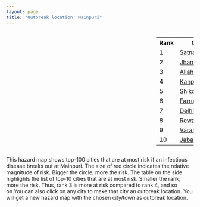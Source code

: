 ```yaml
---
layout: page
title: "Outbreak location: Mainpuri"
---
```

<div style="width: 100%; overflow: auto;">
<div style="width: 75%; float: left;">
<div id="mapid">
<script src="https://buda-magenta.github.io/hazard_map/load_map.js"></script>

<script>
var marker_outbreak = L.marker([27.209822, 79.048137],{"autoPan": true}).addTo(map); marker_outbreak.bindTooltip("Mainpuri").openTooltip();

var circle_1 = L.circle([24.500000, 81.000000], {"pane": "markerPane", "color": "red", "fill": true, "fillOpacity": 0.2, "fillRule": "evenodd", "lineCap": "round", "lineJoin": "round", "opacity": 1.0, "radius": 95063, "stroke": true, "weight": 3}).addTo(map);
circle_1.bindTooltip("Satna<br>rank: 1<br>hazard index: 0.095063")
circle_1.bindPopup('<a href="https://buda-magenta.github.io/hazard_map/Satna">Satna</a>')

var circle_2 = L.circle([25.531031, 78.652689], {"pane": "markerPane", "color": "red", "fill": true, "fillOpacity": 0.2, "fillRule": "evenodd", "lineCap": "round", "lineJoin": "round", "opacity": 1.0, "radius": 68414, "stroke": true, "weight": 3}).addTo(map);
circle_2.bindTooltip("Jhansi<br>rank: 2<br>hazard index: 0.068415")
circle_2.bindPopup('<a href="https://buda-magenta.github.io/hazard_map/Jhansi">Jhansi</a>')

var circle_3 = L.circle([25.438130, 81.833800], {"pane": "markerPane", "color": "red", "fill": true, "fillOpacity": 0.2, "fillRule": "evenodd", "lineCap": "round", "lineJoin": "round", "opacity": 1.0, "radius": 32429, "stroke": true, "weight": 3}).addTo(map);
circle_3.bindTooltip("Allahabad<br>rank: 3<br>hazard index: 0.032429")
circle_3.bindPopup('<a href="https://buda-magenta.github.io/hazard_map/Allahabad">Allahabad</a>')

var circle_4 = L.circle([26.460914, 80.321759], {"pane": "markerPane", "color": "red", "fill": true, "fillOpacity": 0.2, "fillRule": "evenodd", "lineCap": "round", "lineJoin": "round", "opacity": 1.0, "radius": 29875, "stroke": true, "weight": 3}).addTo(map);
circle_4.bindTooltip("Kanpur<br>rank: 4<br>hazard index: 0.029876")
circle_4.bindPopup('<a href="https://buda-magenta.github.io/hazard_map/Kanpur">Kanpur</a>')

var circle_5 = L.circle([27.036604, 78.651436], {"pane": "markerPane", "color": "red", "fill": true, "fillOpacity": 0.2, "fillRule": "evenodd", "lineCap": "round", "lineJoin": "round", "opacity": 1.0, "radius": 24855, "stroke": true, "weight": 3}).addTo(map);
circle_5.bindTooltip("Shikohabad<br>rank: 5<br>hazard index: 0.024856")
circle_5.bindPopup('<a href="https://buda-magenta.github.io/hazard_map/Shikohabad">Shikohabad</a>')

var circle_6 = L.circle([27.437194, 79.489129], {"pane": "markerPane", "color": "red", "fill": true, "fillOpacity": 0.2, "fillRule": "evenodd", "lineCap": "round", "lineJoin": "round", "opacity": 1.0, "radius": 22239, "stroke": true, "weight": 3}).addTo(map);
circle_6.bindTooltip("Farrukhabad<br>rank: 6<br>hazard index: 0.022239")
circle_6.bindPopup('<a href="https://buda-magenta.github.io/hazard_map/Farrukhabad">Farrukhabad</a>')

var circle_7 = L.circle([28.651718, 77.221939], {"pane": "markerPane", "color": "red", "fill": true, "fillOpacity": 0.2, "fillRule": "evenodd", "lineCap": "round", "lineJoin": "round", "opacity": 1.0, "radius": 18788, "stroke": true, "weight": 3}).addTo(map);
circle_7.bindTooltip("Delhi<br>rank: 7<br>hazard index: 0.018788")
circle_7.bindPopup('<a href="https://buda-magenta.github.io/hazard_map/Delhi">Delhi</a>')

var circle_8 = L.circle([24.759267, 81.655000], {"pane": "markerPane", "color": "red", "fill": true, "fillOpacity": 0.2, "fillRule": "evenodd", "lineCap": "round", "lineJoin": "round", "opacity": 1.0, "radius": 9631, "stroke": true, "weight": 3}).addTo(map);
circle_8.bindTooltip("Rewa<br>rank: 8<br>hazard index: 0.009631")
circle_8.bindPopup('<a href="https://buda-magenta.github.io/hazard_map/Rewa">Rewa</a>')

var circle_9 = L.circle([25.335649, 83.007629], {"pane": "markerPane", "color": "red", "fill": true, "fillOpacity": 0.2, "fillRule": "evenodd", "lineCap": "round", "lineJoin": "round", "opacity": 1.0, "radius": 7732, "stroke": true, "weight": 3}).addTo(map);
circle_9.bindTooltip("Varanasi<br>rank: 9<br>hazard index: 0.007732")
circle_9.bindPopup('<a href="https://buda-magenta.github.io/hazard_map/Varanasi">Varanasi</a>')

var circle_10 = L.circle([23.160894, 79.949770], {"pane": "markerPane", "color": "red", "fill": true, "fillOpacity": 0.2, "fillRule": "evenodd", "lineCap": "round", "lineJoin": "round", "opacity": 1.0, "radius": 6987, "stroke": true, "weight": 3}).addTo(map);
circle_10.bindTooltip("Jabalpur<br>rank: 10<br>hazard index: 0.006988")
circle_10.bindPopup('<a href="https://buda-magenta.github.io/hazard_map/Jabalpur">Jabalpur</a>')

var circle_11 = L.circle([27.177366, 78.389912], {"pane": "markerPane", "color": "red", "fill": true, "fillOpacity": 0.2, "fillRule": "evenodd", "lineCap": "round", "lineJoin": "round", "opacity": 1.0, "radius": 6864, "stroke": true, "weight": 3}).addTo(map);
circle_11.bindTooltip("Firozabad<br>rank: 11<br>hazard index: 0.006865")
circle_11.bindPopup('<a href="https://buda-magenta.github.io/hazard_map/Firozabad">Firozabad</a>')

var circle_12 = L.circle([26.838100, 80.934600], {"pane": "markerPane", "color": "red", "fill": true, "fillOpacity": 0.2, "fillRule": "evenodd", "lineCap": "round", "lineJoin": "round", "opacity": 1.0, "radius": 6831, "stroke": true, "weight": 3}).addTo(map);
circle_12.bindTooltip("Lucknow<br>rank: 12<br>hazard index: 0.006832")
circle_12.bindPopup('<a href="https://buda-magenta.github.io/hazard_map/Lucknow">Lucknow</a>')

var circle_13 = L.circle([27.175255, 78.009816], {"pane": "markerPane", "color": "red", "fill": true, "fillOpacity": 0.2, "fillRule": "evenodd", "lineCap": "round", "lineJoin": "round", "opacity": 1.0, "radius": 6045, "stroke": true, "weight": 3}).addTo(map);
circle_13.bindTooltip("Agra<br>rank: 13<br>hazard index: 0.006046")
circle_13.bindPopup('<a href="https://buda-magenta.github.io/hazard_map/Agra">Agra</a>')

var circle_14 = L.circle([27.883846, 78.634890], {"pane": "markerPane", "color": "red", "fill": true, "fillOpacity": 0.2, "fillRule": "evenodd", "lineCap": "round", "lineJoin": "round", "opacity": 1.0, "radius": 3064, "stroke": true, "weight": 3}).addTo(map);
circle_14.bindTooltip("Kasganj<br>rank: 14<br>hazard index: 0.003064")
circle_14.bindPopup('<a href="https://buda-magenta.github.io/hazard_map/Kasganj">Kasganj</a>')

var circle_15 = L.circle([21.237947, 81.633683], {"pane": "markerPane", "color": "red", "fill": true, "fillOpacity": 0.2, "fillRule": "evenodd", "lineCap": "round", "lineJoin": "round", "opacity": 1.0, "radius": 2746, "stroke": true, "weight": 3}).addTo(map);
circle_15.bindTooltip("Raipur<br>rank: 15<br>hazard index: 0.002747")
circle_15.bindPopup('<a href="https://buda-magenta.github.io/hazard_map/Raipur">Raipur</a>')

var circle_16 = L.circle([26.203725, 78.157363], {"pane": "markerPane", "color": "red", "fill": true, "fillOpacity": 0.2, "fillRule": "evenodd", "lineCap": "round", "lineJoin": "round", "opacity": 1.0, "radius": 2606, "stroke": true, "weight": 3}).addTo(map);
circle_16.bindTooltip("Gwalior<br>rank: 16<br>hazard index: 0.002606")
circle_16.bindPopup('<a href="https://buda-magenta.github.io/hazard_map/Gwalior">Gwalior</a>')

var circle_17 = L.circle([28.457876, 79.405571], {"pane": "markerPane", "color": "red", "fill": true, "fillOpacity": 0.2, "fillRule": "evenodd", "lineCap": "round", "lineJoin": "round", "opacity": 1.0, "radius": 2101, "stroke": true, "weight": 3}).addTo(map);
circle_17.bindTooltip("Bareilly<br>rank: 17<br>hazard index: 0.002102")
circle_17.bindPopup('<a href="https://buda-magenta.github.io/hazard_map/Bareilly">Bareilly</a>')

var circle_18 = L.circle([27.876990, 78.137290], {"pane": "markerPane", "color": "red", "fill": true, "fillOpacity": 0.2, "fillRule": "evenodd", "lineCap": "round", "lineJoin": "round", "opacity": 1.0, "radius": 2094, "stroke": true, "weight": 3}).addTo(map);
circle_18.bindTooltip("Aligarh<br>rank: 18<br>hazard index: 0.002094")
circle_18.bindPopup('<a href="https://buda-magenta.github.io/hazard_map/Aligarh">Aligarh</a>')

var circle_19 = L.circle([28.863842, 78.805778], {"pane": "markerPane", "color": "red", "fill": true, "fillOpacity": 0.2, "fillRule": "evenodd", "lineCap": "round", "lineJoin": "round", "opacity": 1.0, "radius": 2082, "stroke": true, "weight": 3}).addTo(map);
circle_19.bindTooltip("Moradabad<br>rank: 19<br>hazard index: 0.002082")
circle_19.bindPopup('<a href="https://buda-magenta.github.io/hazard_map/Moradabad">Moradabad</a>')

var circle_20 = L.circle([19.075990, 72.877393], {"pane": "markerPane", "color": "red", "fill": true, "fillOpacity": 0.2, "fillRule": "evenodd", "lineCap": "round", "lineJoin": "round", "opacity": 1.0, "radius": 1660, "stroke": true, "weight": 3}).addTo(map);
circle_20.bindTooltip("Mumbai<br>rank: 20<br>hazard index: 0.001661")
circle_20.bindPopup('<a href="https://buda-magenta.github.io/hazard_map/Mumbai">Mumbai</a>')

var circle_21 = L.circle([25.843539, 80.918004], {"pane": "markerPane", "color": "red", "fill": true, "fillOpacity": 0.2, "fillRule": "evenodd", "lineCap": "round", "lineJoin": "round", "opacity": 1.0, "radius": 1431, "stroke": true, "weight": 3}).addTo(map);
circle_21.bindTooltip("Fatehpur<br>rank: 21<br>hazard index: 0.001432")
circle_21.bindPopup('<a href="https://buda-magenta.github.io/hazard_map/Fatehpur">Fatehpur</a>')

var circle_22 = L.circle([25.476300, 80.339500], {"pane": "markerPane", "color": "red", "fill": true, "fillOpacity": 0.2, "fillRule": "evenodd", "lineCap": "round", "lineJoin": "round", "opacity": 1.0, "radius": 1409, "stroke": true, "weight": 3}).addTo(map);
circle_22.bindTooltip("Banda<br>rank: 22<br>hazard index: 0.001410")
circle_22.bindPopup('<a href="https://buda-magenta.github.io/hazard_map/Banda">Banda</a>')

var circle_23 = L.circle([27.633333, 77.583333], {"pane": "markerPane", "color": "red", "fill": true, "fillOpacity": 0.2, "fillRule": "evenodd", "lineCap": "round", "lineJoin": "round", "opacity": 1.0, "radius": 1341, "stroke": true, "weight": 3}).addTo(map);
circle_23.bindTooltip("Mathura<br>rank: 23<br>hazard index: 0.001341")
circle_23.bindPopup('<a href="https://buda-magenta.github.io/hazard_map/Mathura">Mathura</a>')

var circle_24 = L.circle([22.383333, 82.133333], {"pane": "markerPane", "color": "red", "fill": true, "fillOpacity": 0.2, "fillRule": "evenodd", "lineCap": "round", "lineJoin": "round", "opacity": 1.0, "radius": 1235, "stroke": true, "weight": 3}).addTo(map);
circle_24.bindTooltip("Bilaspur<br>rank: 24<br>hazard index: 0.001235")
circle_24.bindPopup('<a href="https://buda-magenta.github.io/hazard_map/Bilaspur">Bilaspur</a>')

var circle_25 = L.circle([23.258486, 77.401989], {"pane": "markerPane", "color": "red", "fill": true, "fillOpacity": 0.2, "fillRule": "evenodd", "lineCap": "round", "lineJoin": "round", "opacity": 1.0, "radius": 1187, "stroke": true, "weight": 3}).addTo(map);
circle_25.bindTooltip("Bhopal<br>rank: 25<br>hazard index: 0.001187")
circle_25.bindPopup('<a href="https://buda-magenta.github.io/hazard_map/Bhopal">Bhopal</a>')

var circle_26 = L.circle([24.700385, 78.518668], {"pane": "markerPane", "color": "red", "fill": true, "fillOpacity": 0.2, "fillRule": "evenodd", "lineCap": "round", "lineJoin": "round", "opacity": 1.0, "radius": 1048, "stroke": true, "weight": 3}).addTo(map);
circle_26.bindTooltip("Lalitpur<br>rank: 26<br>hazard index: 0.001048")
circle_26.bindPopup('<a href="https://buda-magenta.github.io/hazard_map/Lalitpur">Lalitpur</a>')

var circle_27 = L.circle([21.170200, 72.831100], {"pane": "markerPane", "color": "red", "fill": true, "fillOpacity": 0.2, "fillRule": "evenodd", "lineCap": "round", "lineJoin": "round", "opacity": 1.0, "radius": 934, "stroke": true, "weight": 3}).addTo(map);
circle_27.bindTooltip("Surat<br>rank: 27<br>hazard index: 0.000935")
circle_27.bindPopup('<a href="https://buda-magenta.github.io/hazard_map/Surat">Surat</a>')

var circle_28 = L.circle([29.154148, 77.305954], {"pane": "markerPane", "color": "red", "fill": true, "fillOpacity": 0.2, "fillRule": "evenodd", "lineCap": "round", "lineJoin": "round", "opacity": 1.0, "radius": 812, "stroke": true, "weight": 3}).addTo(map);
circle_28.bindTooltip("Baraut<br>rank: 28<br>hazard index: 0.000812")
circle_28.bindPopup('<a href="https://buda-magenta.github.io/hazard_map/Baraut">Baraut</a>')

var circle_29 = L.circle([25.609324, 85.123525], {"pane": "markerPane", "color": "red", "fill": true, "fillOpacity": 0.2, "fillRule": "evenodd", "lineCap": "round", "lineJoin": "round", "opacity": 1.0, "radius": 785, "stroke": true, "weight": 3}).addTo(map);
circle_29.bindTooltip("Patna<br>rank: 29<br>hazard index: 0.000785")
circle_29.bindPopup('<a href="https://buda-magenta.github.io/hazard_map/Patna">Patna</a>')

var circle_30 = L.circle([27.912633, 79.746563], {"pane": "markerPane", "color": "red", "fill": true, "fillOpacity": 0.2, "fillRule": "evenodd", "lineCap": "round", "lineJoin": "round", "opacity": 1.0, "radius": 767, "stroke": true, "weight": 3}).addTo(map);
circle_30.bindTooltip("Shahjahanpur<br>rank: 30<br>hazard index: 0.000767")
circle_30.bindPopup('<a href="https://buda-magenta.github.io/hazard_map/Shahjahanpur">Shahjahanpur</a>')

var circle_31 = L.circle([28.794068, 79.185930], {"pane": "markerPane", "color": "red", "fill": true, "fillOpacity": 0.2, "fillRule": "evenodd", "lineCap": "round", "lineJoin": "round", "opacity": 1.0, "radius": 761, "stroke": true, "weight": 3}).addTo(map);
circle_31.bindTooltip("Rampur<br>rank: 31<br>hazard index: 0.000761")
circle_31.bindPopup('<a href="https://buda-magenta.github.io/hazard_map/Rampur">Rampur</a>')

var circle_32 = L.circle([23.833962, 80.392456], {"pane": "markerPane", "color": "red", "fill": true, "fillOpacity": 0.2, "fillRule": "evenodd", "lineCap": "round", "lineJoin": "round", "opacity": 1.0, "radius": 744, "stroke": true, "weight": 3}).addTo(map);
circle_32.bindTooltip("Murwara<br>rank: 32<br>hazard index: 0.000745")
circle_32.bindPopup('<a href="https://buda-magenta.github.io/hazard_map/Murwara">Murwara</a>')

var circle_33 = L.circle([21.199035, 81.397955], {"pane": "markerPane", "color": "red", "fill": true, "fillOpacity": 0.2, "fillRule": "evenodd", "lineCap": "round", "lineJoin": "round", "opacity": 1.0, "radius": 730, "stroke": true, "weight": 3}).addTo(map);
circle_33.bindTooltip("Durg<br>rank: 33<br>hazard index: 0.000731")
circle_33.bindPopup('<a href="https://buda-magenta.github.io/hazard_map/Durg">Durg</a>')

var circle_34 = L.circle([26.148658, 85.340013], {"pane": "markerPane", "color": "red", "fill": true, "fillOpacity": 0.2, "fillRule": "evenodd", "lineCap": "round", "lineJoin": "round", "opacity": 1.0, "radius": 635, "stroke": true, "weight": 3}).addTo(map);
circle_34.bindTooltip("Muzaffarpur<br>rank: 34<br>hazard index: 0.000636")
circle_34.bindPopup('<a href="https://buda-magenta.github.io/hazard_map/Muzaffarpur">Muzaffarpur</a>')

var circle_35 = L.circle([24.935635, 82.647701], {"pane": "markerPane", "color": "red", "fill": true, "fillOpacity": 0.2, "fillRule": "evenodd", "lineCap": "round", "lineJoin": "round", "opacity": 1.0, "radius": 621, "stroke": true, "weight": 3}).addTo(map);
circle_35.bindTooltip("Mirzapur<br>rank: 35<br>hazard index: 0.000622")
circle_35.bindPopup('<a href="https://buda-magenta.github.io/hazard_map/Mirzapur">Mirzapur</a>')

var circle_36 = L.circle([26.718324, 79.090254], {"pane": "markerPane", "color": "red", "fill": true, "fillOpacity": 0.2, "fillRule": "evenodd", "lineCap": "round", "lineJoin": "round", "opacity": 1.0, "radius": 600, "stroke": true, "weight": 3}).addTo(map);
circle_36.bindTooltip("Etawah<br>rank: 36<br>hazard index: 0.000601")
circle_36.bindPopup('<a href="https://buda-magenta.github.io/hazard_map/Etawah">Etawah</a>')

var circle_37 = L.circle([27.265212, 77.369126], {"pane": "markerPane", "color": "red", "fill": true, "fillOpacity": 0.2, "fillRule": "evenodd", "lineCap": "round", "lineJoin": "round", "opacity": 1.0, "radius": 589, "stroke": true, "weight": 3}).addTo(map);
circle_37.bindTooltip("Bharatpur<br>rank: 37<br>hazard index: 0.000590")
circle_37.bindPopup('<a href="https://buda-magenta.github.io/hazard_map/Bharatpur">Bharatpur</a>')

var circle_38 = L.circle([26.671329, 83.364583], {"pane": "markerPane", "color": "red", "fill": true, "fillOpacity": 0.2, "fillRule": "evenodd", "lineCap": "round", "lineJoin": "round", "opacity": 1.0, "radius": 552, "stroke": true, "weight": 3}).addTo(map);
circle_38.bindTooltip("Gorakhpur<br>rank: 38<br>hazard index: 0.000553")
circle_38.bindPopup('<a href="https://buda-magenta.github.io/hazard_map/Gorakhpur">Gorakhpur</a>')

var circle_39 = L.circle([20.843512, 75.525927], {"pane": "markerPane", "color": "red", "fill": true, "fillOpacity": 0.2, "fillRule": "evenodd", "lineCap": "round", "lineJoin": "round", "opacity": 1.0, "radius": 538, "stroke": true, "weight": 3}).addTo(map);
circle_39.bindTooltip("Jalgaon<br>rank: 39<br>hazard index: 0.000539")
circle_39.bindPopup('<a href="https://buda-magenta.github.io/hazard_map/Jalgaon">Jalgaon</a>')

var circle_40 = L.circle([28.388861, 77.974798], {"pane": "markerPane", "color": "red", "fill": true, "fillOpacity": 0.2, "fillRule": "evenodd", "lineCap": "round", "lineJoin": "round", "opacity": 1.0, "radius": 521, "stroke": true, "weight": 3}).addTo(map);
circle_40.bindTooltip("Bulandshahr<br>rank: 40<br>hazard index: 0.000521")
circle_40.bindPopup('<a href="https://buda-magenta.github.io/hazard_map/Bulandshahr">Bulandshahr</a>')

var circle_41 = L.circle([28.618753, 78.550874], {"pane": "markerPane", "color": "red", "fill": true, "fillOpacity": 0.2, "fillRule": "evenodd", "lineCap": "round", "lineJoin": "round", "opacity": 1.0, "radius": 517, "stroke": true, "weight": 3}).addTo(map);
circle_41.bindTooltip("Sambhal<br>rank: 41<br>hazard index: 0.000518")
circle_41.bindPopup('<a href="https://buda-magenta.github.io/hazard_map/Sambhal">Sambhal</a>')

var circle_42 = L.circle([26.166667, 77.500000], {"pane": "markerPane", "color": "red", "fill": true, "fillOpacity": 0.2, "fillRule": "evenodd", "lineCap": "round", "lineJoin": "round", "opacity": 1.0, "radius": 470, "stroke": true, "weight": 3}).addTo(map);
circle_42.bindTooltip("Morena<br>rank: 42<br>hazard index: 0.000470")
circle_42.bindPopup('<a href="https://buda-magenta.github.io/hazard_map/Morena">Morena</a>')

var circle_43 = L.circle([26.500000, 78.750000], {"pane": "markerPane", "color": "red", "fill": true, "fillOpacity": 0.2, "fillRule": "evenodd", "lineCap": "round", "lineJoin": "round", "opacity": 1.0, "radius": 461, "stroke": true, "weight": 3}).addTo(map);
circle_43.bindTooltip("Bhind<br>rank: 43<br>hazard index: 0.000462")
circle_43.bindPopup('<a href="https://buda-magenta.github.io/hazard_map/Bhind">Bhind</a>')

var circle_44 = L.circle([28.923397, 78.488317], {"pane": "markerPane", "color": "red", "fill": true, "fillOpacity": 0.2, "fillRule": "evenodd", "lineCap": "round", "lineJoin": "round", "opacity": 1.0, "radius": 461, "stroke": true, "weight": 3}).addTo(map);
circle_44.bindTooltip("Amroha<br>rank: 44<br>hazard index: 0.000461")
circle_44.bindPopup('<a href="https://buda-magenta.github.io/hazard_map/Amroha">Amroha</a>')

var circle_45 = L.circle([25.773344, 84.784977], {"pane": "markerPane", "color": "red", "fill": true, "fillOpacity": 0.2, "fillRule": "evenodd", "lineCap": "round", "lineJoin": "round", "opacity": 1.0, "radius": 449, "stroke": true, "weight": 3}).addTo(map);
circle_45.bindTooltip("Chapra<br>rank: 45<br>hazard index: 0.000450")
circle_45.bindPopup('<a href="https://buda-magenta.github.io/hazard_map/Chapra">Chapra</a>')

var circle_46 = L.circle([25.935955, 79.424328], {"pane": "markerPane", "color": "red", "fill": true, "fillOpacity": 0.2, "fillRule": "evenodd", "lineCap": "round", "lineJoin": "round", "opacity": 1.0, "radius": 438, "stroke": true, "weight": 3}).addTo(map);
circle_46.bindTooltip("Orai<br>rank: 46<br>hazard index: 0.000438")
circle_46.bindPopup('<a href="https://buda-magenta.github.io/hazard_map/Orai">Orai</a>')

var circle_47 = L.circle([23.809612, 78.759114], {"pane": "markerPane", "color": "red", "fill": true, "fillOpacity": 0.2, "fillRule": "evenodd", "lineCap": "round", "lineJoin": "round", "opacity": 1.0, "radius": 424, "stroke": true, "weight": 3}).addTo(map);
circle_47.bindTooltip("Sagar<br>rank: 47<br>hazard index: 0.000425")
circle_47.bindPopup('<a href="https://buda-magenta.github.io/hazard_map/Sagar">Sagar</a>')

var circle_48 = L.circle([26.575504, 80.613762], {"pane": "markerPane", "color": "red", "fill": true, "fillOpacity": 0.2, "fillRule": "evenodd", "lineCap": "round", "lineJoin": "round", "opacity": 1.0, "radius": 418, "stroke": true, "weight": 3}).addTo(map);
circle_48.bindTooltip("Unnao<br>rank: 48<br>hazard index: 0.000418")
circle_48.bindPopup('<a href="https://buda-magenta.github.io/hazard_map/Unnao">Unnao</a>')

var circle_49 = L.circle([27.504639, 80.829466], {"pane": "markerPane", "color": "red", "fill": true, "fillOpacity": 0.2, "fillRule": "evenodd", "lineCap": "round", "lineJoin": "round", "opacity": 1.0, "radius": 414, "stroke": true, "weight": 3}).addTo(map);
circle_49.bindTooltip("Sitapur<br>rank: 49<br>hazard index: 0.000415")
circle_49.bindPopup('<a href="https://buda-magenta.github.io/hazard_map/Sitapur">Sitapur</a>')

var circle_50 = L.circle([26.638076, 82.059024], {"pane": "markerPane", "color": "red", "fill": true, "fillOpacity": 0.2, "fillRule": "evenodd", "lineCap": "round", "lineJoin": "round", "opacity": 1.0, "radius": 401, "stroke": true, "weight": 3}).addTo(map);
circle_50.bindTooltip("Faizabad<br>rank: 50<br>hazard index: 0.000401")
circle_50.bindPopup('<a href="https://buda-magenta.github.io/hazard_map/Faizabad">Faizabad</a>')

var circle_51 = L.circle([26.439874, 80.018000], {"pane": "markerPane", "color": "red", "fill": true, "fillOpacity": 0.2, "fillRule": "evenodd", "lineCap": "round", "lineJoin": "round", "opacity": 1.0, "radius": 388, "stroke": true, "weight": 3}).addTo(map);
circle_51.bindTooltip("Akbarpur<br>rank: 51<br>hazard index: 0.000389")
circle_51.bindPopup('<a href="https://buda-magenta.github.io/hazard_map/Akbarpur">Akbarpur</a>')

var circle_52 = L.circle([25.750000, 78.500000], {"pane": "markerPane", "color": "red", "fill": true, "fillOpacity": 0.2, "fillRule": "evenodd", "lineCap": "round", "lineJoin": "round", "opacity": 1.0, "radius": 388, "stroke": true, "weight": 3}).addTo(map);
circle_52.bindTooltip("Datia<br>rank: 52<br>hazard index: 0.000388")
circle_52.bindPopup('<a href="https://buda-magenta.github.io/hazard_map/Datia">Datia</a>')

var circle_53 = L.circle([23.750000, 79.583333], {"pane": "markerPane", "color": "red", "fill": true, "fillOpacity": 0.2, "fillRule": "evenodd", "lineCap": "round", "lineJoin": "round", "opacity": 1.0, "radius": 372, "stroke": true, "weight": 3}).addTo(map);
circle_53.bindTooltip("Damoh<br>rank: 53<br>hazard index: 0.000373")
circle_53.bindPopup('<a href="https://buda-magenta.github.io/hazard_map/Damoh">Damoh</a>')

var circle_54 = L.circle([28.068312, 79.046073], {"pane": "markerPane", "color": "red", "fill": true, "fillOpacity": 0.2, "fillRule": "evenodd", "lineCap": "round", "lineJoin": "round", "opacity": 1.0, "radius": 372, "stroke": true, "weight": 3}).addTo(map);
circle_54.bindTooltip("Budaun<br>rank: 54<br>hazard index: 0.000373")
circle_54.bindPopup('<a href="https://buda-magenta.github.io/hazard_map/Budaun">Budaun</a>')

var circle_55 = L.circle([21.149813, 79.082056], {"pane": "markerPane", "color": "red", "fill": true, "fillOpacity": 0.2, "fillRule": "evenodd", "lineCap": "round", "lineJoin": "round", "opacity": 1.0, "radius": 362, "stroke": true, "weight": 3}).addTo(map);
circle_55.bindTooltip("Nagpur<br>rank: 55<br>hazard index: 0.000362")
circle_55.bindPopup('<a href="https://buda-magenta.github.io/hazard_map/Nagpur">Nagpur</a>')

var circle_56 = L.circle([27.985060, 80.753845], {"pane": "markerPane", "color": "red", "fill": true, "fillOpacity": 0.2, "fillRule": "evenodd", "lineCap": "round", "lineJoin": "round", "opacity": 1.0, "radius": 355, "stroke": true, "weight": 3}).addTo(map);
circle_56.bindTooltip("Lakhimpur<br>rank: 56<br>hazard index: 0.000356")
circle_56.bindPopup('<a href="https://buda-magenta.github.io/hazard_map/Lakhimpur">Lakhimpur</a>')

var circle_57 = L.circle([25.954628, 83.647350], {"pane": "markerPane", "color": "red", "fill": true, "fillOpacity": 0.2, "fillRule": "evenodd", "lineCap": "round", "lineJoin": "round", "opacity": 1.0, "radius": 345, "stroke": true, "weight": 3}).addTo(map);
circle_57.bindTooltip("Maunath Bhanjan<br>rank: 57<br>hazard index: 0.000345")
circle_57.bindPopup('<a href="https://buda-magenta.github.io/hazard_map/Maunath_Bhanjan">Maunath Bhanjan</a>')

var circle_58 = L.circle([20.011247, 73.790236], {"pane": "markerPane", "color": "red", "fill": true, "fillOpacity": 0.2, "fillRule": "evenodd", "lineCap": "round", "lineJoin": "round", "opacity": 1.0, "radius": 342, "stroke": true, "weight": 3}).addTo(map);
circle_58.bindTooltip("Nashik<br>rank: 58<br>hazard index: 0.000343")
circle_58.bindPopup('<a href="https://buda-magenta.github.io/hazard_map/Nashik">Nashik</a>')

var circle_59 = L.circle([28.969640, 79.379747], {"pane": "markerPane", "color": "red", "fill": true, "fillOpacity": 0.2, "fillRule": "evenodd", "lineCap": "round", "lineJoin": "round", "opacity": 1.0, "radius": 329, "stroke": true, "weight": 3}).addTo(map);
circle_59.bindTooltip("Rudrapur City<br>rank: 59<br>hazard index: 0.000330")
circle_59.bindPopup('<a href="https://buda-magenta.github.io/hazard_map/Rudrapur_City">Rudrapur City</a>')

var circle_60 = L.circle([22.541418, 88.357691], {"pane": "markerPane", "color": "red", "fill": true, "fillOpacity": 0.2, "fillRule": "evenodd", "lineCap": "round", "lineJoin": "round", "opacity": 1.0, "radius": 328, "stroke": true, "weight": 3}).addTo(map);
circle_60.bindTooltip("Kolkata<br>rank: 60<br>hazard index: 0.000329")
circle_60.bindPopup('<a href="https://buda-magenta.github.io/hazard_map/Kolkata">Kolkata</a>')

var circle_61 = L.circle([24.197443, 82.666145], {"pane": "markerPane", "color": "red", "fill": true, "fillOpacity": 0.2, "fillRule": "evenodd", "lineCap": "round", "lineJoin": "round", "opacity": 1.0, "radius": 327, "stroke": true, "weight": 3}).addTo(map);
circle_61.bindTooltip("Singrauli<br>rank: 61<br>hazard index: 0.000328")
circle_61.bindPopup('<a href="https://buda-magenta.github.io/hazard_map/Singrauli">Singrauli</a>')

var circle_62 = L.circle([27.573243, 78.111739], {"pane": "markerPane", "color": "red", "fill": true, "fillOpacity": 0.2, "fillRule": "evenodd", "lineCap": "round", "lineJoin": "round", "opacity": 1.0, "radius": 321, "stroke": true, "weight": 3}).addTo(map);
circle_62.bindTooltip("Hathras<br>rank: 62<br>hazard index: 0.000322")
circle_62.bindPopup('<a href="https://buda-magenta.github.io/hazard_map/Hathras">Hathras</a>')

var circle_63 = L.circle([28.495208, 80.107541], {"pane": "markerPane", "color": "red", "fill": true, "fillOpacity": 0.2, "fillRule": "evenodd", "lineCap": "round", "lineJoin": "round", "opacity": 1.0, "radius": 305, "stroke": true, "weight": 3}).addTo(map);
circle_63.bindTooltip("Pilibhit<br>rank: 63<br>hazard index: 0.000305")
circle_63.bindPopup('<a href="https://buda-magenta.github.io/hazard_map/Pilibhit">Pilibhit</a>')

var circle_64 = L.circle([25.795593, 82.488341], {"pane": "markerPane", "color": "red", "fill": true, "fillOpacity": 0.2, "fillRule": "evenodd", "lineCap": "round", "lineJoin": "round", "opacity": 1.0, "radius": 305, "stroke": true, "weight": 3}).addTo(map);
circle_64.bindTooltip("Jaunpur<br>rank: 64<br>hazard index: 0.000305")
circle_64.bindPopup('<a href="https://buda-magenta.github.io/hazard_map/Jaunpur">Jaunpur</a>')

var circle_65 = L.circle([28.176959, 77.373112], {"pane": "markerPane", "color": "red", "fill": true, "fillOpacity": 0.2, "fillRule": "evenodd", "lineCap": "round", "lineJoin": "round", "opacity": 1.0, "radius": 299, "stroke": true, "weight": 3}).addTo(map);
circle_65.bindTooltip("Palwal<br>rank: 65<br>hazard index: 0.000299")
circle_65.bindPopup('<a href="https://buda-magenta.github.io/hazard_map/Palwal">Palwal</a>')

var circle_66 = L.circle([27.338577, 80.097526], {"pane": "markerPane", "color": "red", "fill": true, "fillOpacity": 0.2, "fillRule": "evenodd", "lineCap": "round", "lineJoin": "round", "opacity": 1.0, "radius": 296, "stroke": true, "weight": 3}).addTo(map);
circle_66.bindTooltip("Hardoi<br>rank: 66<br>hazard index: 0.000297")
circle_66.bindPopup('<a href="https://buda-magenta.github.io/hazard_map/Hardoi">Hardoi</a>')

var circle_67 = L.circle([23.916667, 78.000000], {"pane": "markerPane", "color": "red", "fill": true, "fillOpacity": 0.2, "fillRule": "evenodd", "lineCap": "round", "lineJoin": "round", "opacity": 1.0, "radius": 296, "stroke": true, "weight": 3}).addTo(map);
circle_67.bindTooltip("Vidisha<br>rank: 67<br>hazard index: 0.000297")
circle_67.bindPopup('<a href="https://buda-magenta.github.io/hazard_map/Vidisha">Vidisha</a>')

var circle_68 = L.circle([26.653396, 77.624206], {"pane": "markerPane", "color": "red", "fill": true, "fillOpacity": 0.2, "fillRule": "evenodd", "lineCap": "round", "lineJoin": "round", "opacity": 1.0, "radius": 295, "stroke": true, "weight": 3}).addTo(map);
circle_68.bindTooltip("Dhaulpur<br>rank: 68<br>hazard index: 0.000296")
circle_68.bindPopup('<a href="https://buda-magenta.github.io/hazard_map/Dhaulpur">Dhaulpur</a>')

var circle_69 = L.circle([25.375241, 77.828119], {"pane": "markerPane", "color": "red", "fill": true, "fillOpacity": 0.2, "fillRule": "evenodd", "lineCap": "round", "lineJoin": "round", "opacity": 1.0, "radius": 271, "stroke": true, "weight": 3}).addTo(map);
circle_69.bindTooltip("Shivpuri<br>rank: 69<br>hazard index: 0.000271")
circle_69.bindPopup('<a href="https://buda-magenta.github.io/hazard_map/Shivpuri">Shivpuri</a>')

var circle_70 = L.circle([28.428262, 77.002700], {"pane": "markerPane", "color": "red", "fill": true, "fillOpacity": 0.2, "fillRule": "evenodd", "lineCap": "round", "lineJoin": "round", "opacity": 1.0, "radius": 265, "stroke": true, "weight": 3}).addTo(map);
circle_70.bindTooltip("Gurgaon<br>rank: 70<br>hazard index: 0.000266")
circle_70.bindPopup('<a href="https://buda-magenta.github.io/hazard_map/Gurgaon">Gurgaon</a>')

var circle_71 = L.circle([25.623400, 85.041700], {"pane": "markerPane", "color": "red", "fill": true, "fillOpacity": 0.2, "fillRule": "evenodd", "lineCap": "round", "lineJoin": "round", "opacity": 1.0, "radius": 264, "stroke": true, "weight": 3}).addTo(map);
circle_71.bindTooltip("Dinapur Nizamat<br>rank: 71<br>hazard index: 0.000264")
circle_71.bindPopup('<a href="https://buda-magenta.github.io/hazard_map/Dinapur_Nizamat">Dinapur Nizamat</a>')

var circle_72 = L.circle([24.500000, 77.500000], {"pane": "markerPane", "color": "red", "fill": true, "fillOpacity": 0.2, "fillRule": "evenodd", "lineCap": "round", "lineJoin": "round", "opacity": 1.0, "radius": 261, "stroke": true, "weight": 3}).addTo(map);
circle_72.bindTooltip("Guna<br>rank: 72<br>hazard index: 0.000262")
circle_72.bindPopup('<a href="https://buda-magenta.github.io/hazard_map/Guna">Guna</a>')

var circle_73 = L.circle([25.286698, 87.132254], {"pane": "markerPane", "color": "red", "fill": true, "fillOpacity": 0.2, "fillRule": "evenodd", "lineCap": "round", "lineJoin": "round", "opacity": 1.0, "radius": 261, "stroke": true, "weight": 3}).addTo(map);
circle_73.bindTooltip("Bhagalpur<br>rank: 73<br>hazard index: 0.000261")
circle_73.bindPopup('<a href="https://buda-magenta.github.io/hazard_map/Bhagalpur">Bhagalpur</a>')

var circle_74 = L.circle([29.938447, 78.145298], {"pane": "markerPane", "color": "red", "fill": true, "fillOpacity": 0.2, "fillRule": "evenodd", "lineCap": "round", "lineJoin": "round", "opacity": 1.0, "radius": 249, "stroke": true, "weight": 3}).addTo(map);
circle_74.bindTooltip("Haridwar<br>rank: 74<br>hazard index: 0.000250")
circle_74.bindPopup('<a href="https://buda-magenta.github.io/hazard_map/Haridwar">Haridwar</a>')

var circle_75 = L.circle([26.242511, 82.296169], {"pane": "markerPane", "color": "red", "fill": true, "fillOpacity": 0.2, "fillRule": "evenodd", "lineCap": "round", "lineJoin": "round", "opacity": 1.0, "radius": 249, "stroke": true, "weight": 3}).addTo(map);
circle_75.bindTooltip("Sultanpur<br>rank: 75<br>hazard index: 0.000249")
circle_75.bindPopup('<a href="https://buda-magenta.github.io/hazard_map/Sultanpur">Sultanpur</a>')

var circle_76 = L.circle([28.402979, 77.310384], {"pane": "markerPane", "color": "red", "fill": true, "fillOpacity": 0.2, "fillRule": "evenodd", "lineCap": "round", "lineJoin": "round", "opacity": 1.0, "radius": 243, "stroke": true, "weight": 3}).addTo(map);
circle_76.bindTooltip("Faridabad<br>rank: 76<br>hazard index: 0.000244")
circle_76.bindPopup('<a href="https://buda-magenta.github.io/hazard_map/Faridabad">Faridabad</a>')

var circle_77 = L.circle([19.194329, 72.970178], {"pane": "markerPane", "color": "red", "fill": true, "fillOpacity": 0.2, "fillRule": "evenodd", "lineCap": "round", "lineJoin": "round", "opacity": 1.0, "radius": 242, "stroke": true, "weight": 3}).addTo(map);
circle_77.bindTooltip("Thane<br>rank: 77<br>hazard index: 0.000242")
circle_77.bindPopup('<a href="https://buda-magenta.github.io/hazard_map/Thane">Thane</a>')

var circle_78 = L.circle([25.877933, 84.119959], {"pane": "markerPane", "color": "red", "fill": true, "fillOpacity": 0.2, "fillRule": "evenodd", "lineCap": "round", "lineJoin": "round", "opacity": 1.0, "radius": 232, "stroke": true, "weight": 3}).addTo(map);
circle_78.bindTooltip("Ballia<br>rank: 78<br>hazard index: 0.000233")
circle_78.bindPopup('<a href="https://buda-magenta.github.io/hazard_map/Ballia">Ballia</a>')

var circle_79 = L.circle([28.488378, 78.735249], {"pane": "markerPane", "color": "red", "fill": true, "fillOpacity": 0.2, "fillRule": "evenodd", "lineCap": "round", "lineJoin": "round", "opacity": 1.0, "radius": 215, "stroke": true, "weight": 3}).addTo(map);
circle_79.bindTooltip("Chandausi<br>rank: 79<br>hazard index: 0.000215")
circle_79.bindPopup('<a href="https://buda-magenta.github.io/hazard_map/Chandausi">Chandausi</a>')

var circle_80 = L.circle([28.205907, 77.875714], {"pane": "markerPane", "color": "red", "fill": true, "fillOpacity": 0.2, "fillRule": "evenodd", "lineCap": "round", "lineJoin": "round", "opacity": 1.0, "radius": 202, "stroke": true, "weight": 3}).addTo(map);
circle_80.bindTooltip("Khurja<br>rank: 80<br>hazard index: 0.000202")
circle_80.bindPopup('<a href="https://buda-magenta.github.io/hazard_map/Khurja">Khurja</a>')

var circle_81 = L.circle([29.988077, 77.508130], {"pane": "markerPane", "color": "red", "fill": true, "fillOpacity": 0.2, "fillRule": "evenodd", "lineCap": "round", "lineJoin": "round", "opacity": 1.0, "radius": 198, "stroke": true, "weight": 3}).addTo(map);
circle_81.bindTooltip("Saharanpur<br>rank: 81<br>hazard index: 0.000199")
circle_81.bindPopup('<a href="https://buda-magenta.github.io/hazard_map/Saharanpur">Saharanpur</a>')

var circle_82 = L.circle([25.280733, 83.125128], {"pane": "markerPane", "color": "red", "fill": true, "fillOpacity": 0.2, "fillRule": "evenodd", "lineCap": "round", "lineJoin": "round", "opacity": 1.0, "radius": 194, "stroke": true, "weight": 3}).addTo(map);
circle_82.bindTooltip("Mughal Sarai<br>rank: 82<br>hazard index: 0.000194")
circle_82.bindPopup('<a href="https://buda-magenta.github.io/hazard_map/Mughal_Sarai">Mughal Sarai</a>')

var circle_83 = L.circle([28.901090, 76.580194], {"pane": "markerPane", "color": "red", "fill": true, "fillOpacity": 0.2, "fillRule": "evenodd", "lineCap": "round", "lineJoin": "round", "opacity": 1.0, "radius": 193, "stroke": true, "weight": 3}).addTo(map);
circle_83.bindTooltip("Rohtak<br>rank: 83<br>hazard index: 0.000193")
circle_83.bindPopup('<a href="https://buda-magenta.github.io/hazard_map/Rohtak">Rohtak</a>')

var circle_84 = L.circle([26.250000, 81.250000], {"pane": "markerPane", "color": "red", "fill": true, "fillOpacity": 0.2, "fillRule": "evenodd", "lineCap": "round", "lineJoin": "round", "opacity": 1.0, "radius": 190, "stroke": true, "weight": 3}).addTo(map);
circle_84.bindTooltip("Rae Bareli<br>rank: 84<br>hazard index: 0.000191")
circle_84.bindPopup('<a href="https://buda-magenta.github.io/hazard_map/Rae_Bareli">Rae Bareli</a>')

var circle_85 = L.circle([25.603508, 83.507454], {"pane": "markerPane", "color": "red", "fill": true, "fillOpacity": 0.2, "fillRule": "evenodd", "lineCap": "round", "lineJoin": "round", "opacity": 1.0, "radius": 184, "stroke": true, "weight": 3}).addTo(map);
circle_85.bindTooltip("Ghazipur<br>rank: 85<br>hazard index: 0.000184")
circle_85.bindPopup('<a href="https://buda-magenta.github.io/hazard_map/Ghazipur">Ghazipur</a>')

var circle_86 = L.circle([21.977864, 76.568828], {"pane": "markerPane", "color": "red", "fill": true, "fillOpacity": 0.2, "fillRule": "evenodd", "lineCap": "round", "lineJoin": "round", "opacity": 1.0, "radius": 180, "stroke": true, "weight": 3}).addTo(map);
circle_86.bindTooltip("Khandwa<br>rank: 86<br>hazard index: 0.000181")
circle_86.bindPopup('<a href="https://buda-magenta.github.io/hazard_map/Khandwa">Khandwa</a>')

var circle_87 = L.circle([18.521428, 73.854454], {"pane": "markerPane", "color": "red", "fill": true, "fillOpacity": 0.2, "fillRule": "evenodd", "lineCap": "round", "lineJoin": "round", "opacity": 1.0, "radius": 180, "stroke": true, "weight": 3}).addTo(map);
circle_87.bindTooltip("Pune<br>rank: 87<br>hazard index: 0.000180")
circle_87.bindPopup('<a href="https://buda-magenta.github.io/hazard_map/Pune">Pune</a>')

var circle_88 = L.circle([26.083143, 86.032571], {"pane": "markerPane", "color": "red", "fill": true, "fillOpacity": 0.2, "fillRule": "evenodd", "lineCap": "round", "lineJoin": "round", "opacity": 1.0, "radius": 176, "stroke": true, "weight": 3}).addTo(map);
circle_88.bindTooltip("Darbhanga<br>rank: 88<br>hazard index: 0.000176")
circle_88.bindPopup('<a href="https://buda-magenta.github.io/hazard_map/Darbhanga">Darbhanga</a>')

var circle_89 = L.circle([17.388786, 78.461065], {"pane": "markerPane", "color": "red", "fill": true, "fillOpacity": 0.2, "fillRule": "evenodd", "lineCap": "round", "lineJoin": "round", "opacity": 1.0, "radius": 171, "stroke": true, "weight": 3}).addTo(map);
circle_89.bindTooltip("Hyderabad<br>rank: 89<br>hazard index: 0.000171")
circle_89.bindPopup('<a href="https://buda-magenta.github.io/hazard_map/Hyderabad">Hyderabad</a>')

var circle_90 = L.circle([30.909016, 75.851601], {"pane": "markerPane", "color": "red", "fill": true, "fillOpacity": 0.2, "fillRule": "evenodd", "lineCap": "round", "lineJoin": "round", "opacity": 1.0, "radius": 169, "stroke": true, "weight": 3}).addTo(map);
circle_90.bindTooltip("Ludhiana<br>rank: 90<br>hazard index: 0.000170")
circle_90.bindPopup('<a href="https://buda-magenta.github.io/hazard_map/Ludhiana">Ludhiana</a>')

var circle_91 = L.circle([12.979120, 77.591300], {"pane": "markerPane", "color": "red", "fill": true, "fillOpacity": 0.2, "fillRule": "evenodd", "lineCap": "round", "lineJoin": "round", "opacity": 1.0, "radius": 169, "stroke": true, "weight": 3}).addTo(map);
circle_91.bindTooltip("Bangalore<br>rank: 91<br>hazard index: 0.000170")
circle_91.bindPopup('<a href="https://buda-magenta.github.io/hazard_map/Bangalore">Bangalore</a>')

var circle_92 = L.circle([20.993276, 75.839983], {"pane": "markerPane", "color": "red", "fill": true, "fillOpacity": 0.2, "fillRule": "evenodd", "lineCap": "round", "lineJoin": "round", "opacity": 1.0, "radius": 169, "stroke": true, "weight": 3}).addTo(map);
circle_92.bindTooltip("Bhusawal<br>rank: 92<br>hazard index: 0.000170")
circle_92.bindPopup('<a href="https://buda-magenta.github.io/hazard_map/Bhusawal">Bhusawal</a>')

var circle_93 = L.circle([25.623457, 84.596839], {"pane": "markerPane", "color": "red", "fill": true, "fillOpacity": 0.2, "fillRule": "evenodd", "lineCap": "round", "lineJoin": "round", "opacity": 1.0, "radius": 164, "stroke": true, "weight": 3}).addTo(map);
circle_93.bindTooltip("Arrah<br>rank: 93<br>hazard index: 0.000165")
circle_93.bindPopup('<a href="https://buda-magenta.github.io/hazard_map/Arrah">Arrah</a>')

var circle_94 = L.circle([29.000653, 77.768229], {"pane": "markerPane", "color": "red", "fill": true, "fillOpacity": 0.2, "fillRule": "evenodd", "lineCap": "round", "lineJoin": "round", "opacity": 1.0, "radius": 163, "stroke": true, "weight": 3}).addTo(map);
circle_94.bindTooltip("Meerut<br>rank: 94<br>hazard index: 0.000164")
circle_94.bindPopup('<a href="https://buda-magenta.github.io/hazard_map/Meerut">Meerut</a>')

var circle_95 = L.circle([26.269722, 82.994425], {"pane": "markerPane", "color": "red", "fill": true, "fillOpacity": 0.2, "fillRule": "evenodd", "lineCap": "round", "lineJoin": "round", "opacity": 1.0, "radius": 159, "stroke": true, "weight": 3}).addTo(map);
circle_95.bindTooltip("Burhanpur<br>rank: 95<br>hazard index: 0.000159")
circle_95.bindPopup('<a href="https://buda-magenta.github.io/hazard_map/Burhanpur">Burhanpur</a>')

var circle_96 = L.circle([13.083694, 80.270186], {"pane": "markerPane", "color": "red", "fill": true, "fillOpacity": 0.2, "fillRule": "evenodd", "lineCap": "round", "lineJoin": "round", "opacity": 1.0, "radius": 149, "stroke": true, "weight": 3}).addTo(map);
circle_96.bindTooltip("Chennai<br>rank: 96<br>hazard index: 0.000149")
circle_96.bindPopup('<a href="https://buda-magenta.github.io/hazard_map/Chennai">Chennai</a>')

var circle_97 = L.circle([25.562071, 84.015672], {"pane": "markerPane", "color": "red", "fill": true, "fillOpacity": 0.2, "fillRule": "evenodd", "lineCap": "round", "lineJoin": "round", "opacity": 1.0, "radius": 148, "stroke": true, "weight": 3}).addTo(map);
circle_97.bindTooltip("Buxar<br>rank: 97<br>hazard index: 0.000149")
circle_97.bindPopup('<a href="https://buda-magenta.github.io/hazard_map/Buxar">Buxar</a>')

var circle_98 = L.circle([21.200996, 81.335426], {"pane": "markerPane", "color": "red", "fill": true, "fillOpacity": 0.2, "fillRule": "evenodd", "lineCap": "round", "lineJoin": "round", "opacity": 1.0, "radius": 146, "stroke": true, "weight": 3}).addTo(map);
circle_98.bindTooltip("Bhilai Nagar<br>rank: 98<br>hazard index: 0.000146")
circle_98.bindPopup('<a href="https://buda-magenta.github.io/hazard_map/Bhilai_Nagar">Bhilai Nagar</a>')

var circle_99 = L.circle([25.720581, 85.255560], {"pane": "markerPane", "color": "red", "fill": true, "fillOpacity": 0.2, "fillRule": "evenodd", "lineCap": "round", "lineJoin": "round", "opacity": 1.0, "radius": 145, "stroke": true, "weight": 3}).addTo(map);
circle_99.bindTooltip("Hajipur<br>rank: 99<br>hazard index: 0.000145")
circle_99.bindPopup('<a href="https://buda-magenta.github.io/hazard_map/Hajipur">Hajipur</a>')

var circle_100 = L.circle([29.211757, 78.961731], {"pane": "markerPane", "color": "red", "fill": true, "fillOpacity": 0.2, "fillRule": "evenodd", "lineCap": "round", "lineJoin": "round", "opacity": 1.0, "radius": 137, "stroke": true, "weight": 3}).addTo(map);
circle_100.bindTooltip("Kashipur<br>rank: 100<br>hazard index: 0.000138")
circle_100.bindPopup('<a href="https://buda-magenta.github.io/hazard_map/Kashipur">Kashipur</a>')
</script>
</div>
</div>


<div style="width: 20%; float: right;">
<table>
<tr>
<th>Rank</th>
<th>City</th>
</tr>

<tr>
<td>1</td>
<td><a href="https://buda-magenta.github.io/hazard_map/Satna">Satna</a></td>
</tr>

<tr>
<td>2</td>
<td><a href="https://buda-magenta.github.io/hazard_map/Jhansi">Jhansi</a></td>
</tr>

<tr>
<td>3</td>
<td><a href="https://buda-magenta.github.io/hazard_map/Allahabad">Allahabad</a></td>
</tr>

<tr>
<td>4</td>
<td><a href="https://buda-magenta.github.io/hazard_map/Kanpur">Kanpur</a></td>
</tr>

<tr>
<td>5</td>
<td><a href="https://buda-magenta.github.io/hazard_map/Shikohabad">Shikohabad</a></td>
</tr>

<tr>
<td>6</td>
<td><a href="https://buda-magenta.github.io/hazard_map/Farrukhabad">Farrukhabad</a></td>
</tr>

<tr>
<td>7</td>
<td><a href="https://buda-magenta.github.io/hazard_map/Delhi">Delhi</a></td>
</tr>

<tr>
<td>8</td>
<td><a href="https://buda-magenta.github.io/hazard_map/Rewa">Rewa</a></td>
</tr>

<tr>
<td>9</td>
<td><a href="https://buda-magenta.github.io/hazard_map/Varanasi">Varanasi</a></td>
</tr>

<tr>
<td>10</td>
<td><a href="https://buda-magenta.github.io/hazard_map/Jabalpur">Jabalpur</a></td>
</tr>

</table>
</div>
</div>


<p align="left">This hazard map shows top-100 cities that are at most risk if an infectious disease breaks out at Mainpuri. The size of red circle indicates the relative magnitude of risk. Bigger the circle, more the risk. The table on the side highlights the list of top-10 cities that are at most risk. Smaller the rank, more the risk. Thus, rank 3 is more at risk compared to rank 4, and so on.You can also click on any city to make that city an outbreak location. You will get a new hazard map with the chosen city/town as outbreak location.
</p>